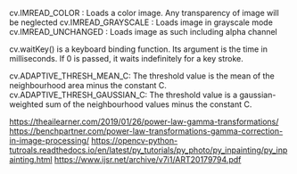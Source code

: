 cv.IMREAD_COLOR : Loads a color image. Any transparency of image will be neglected
cv.IMREAD_GRAYSCALE : Loads image in grayscale mode
cv.IMREAD_UNCHANGED : Loads image as such including alpha channel

cv.waitKey() is a keyboard binding function. Its argument is the time in milliseconds. If 0 is passed, it waits indefinitely for a key stroke.


cv.ADAPTIVE_THRESH_MEAN_C: The threshold value is the mean of the neighbourhood area minus the constant C.
cv.ADAPTIVE_THRESH_GAUSSIAN_C: The threshold value is a gaussian-weighted sum of the neighbourhood values minus the constant C.


https://theailearner.com/2019/01/26/power-law-gamma-transformations/
https://benchpartner.com/power-law-transformations-gamma-correction-in-image-processing/
https://opencv-python-tutroals.readthedocs.io/en/latest/py_tutorials/py_photo/py_inpainting/py_inpainting.html
https://www.ijsr.net/archive/v7i1/ART20179794.pdf
